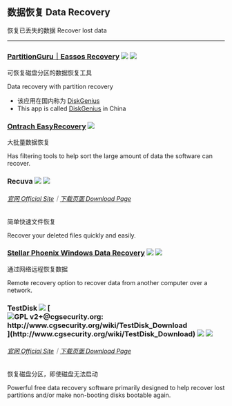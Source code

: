 ## 数据恢复   Data Recovery

恢复已丢失的数据   Recover lost data

---

### [PartitionGuru｜Eassos Recovery](http://www.eassos.com/) ![](/assets/图片2.png) ![](/assets/earth-globe.png)

可恢复磁盘分区的数据恢复工具

Data recovery with partition recovery

* 该应用在国内称为 [DiskGenius](http://www.diskgenius.cn/download.php)
* This app is called [DiskGenius](http://www.diskgenius.cn/download.php) in China

### [Ontrach EasyRecovery](http://www.krollontrack.com/data-recovery/recovery-software/) ![](/assets/earth-globe.png)

大批量数据恢复

Has filtering tools to help sort the large amount of data the software can recover.

### Recuva ![](/assets/图片2.png) ![](/assets/earth-globe.png)

###### [官网 Official Site](https://www.piriform.com/recuva)｜[下载页面 Download Page](https://www.piriform.com/recuva/download)

简单快速文件恢复

Recover your deleted files quickly and easily.

### [Stellar Phoenix Windows Data Recovery](http://www.stellarinfo.com/windows-data-recovery.php) ![](/assets/图片2.png) ![](/assets/earth-globe.png)

通过网络远程恢复数据

Remote recovery option to recover data from another computer over a network.

### TestDisk ![](/assets/图片2.png) [![](/assets/open-source-icon.png "GPL v2+@cgsecurity.org: http://www.cgsecurity.org/wiki/TestDisk_Download")](http://www.cgsecurity.org/wiki/TestDisk_Download) ![](/assets/earth-globe.png) ![](/assets/usb.png)

###### [官网 Official Site](http://www.cgsecurity.org/wiki/TestDisk)｜[下载页面 Download Page](http://www.cgsecurity.org/wiki/TestDisk_Download)

恢复磁盘分区，即使磁盘无法启动

Powerful free data recovery software primarily designed to help recover lost partitions and/or make non-booting disks bootable again.

